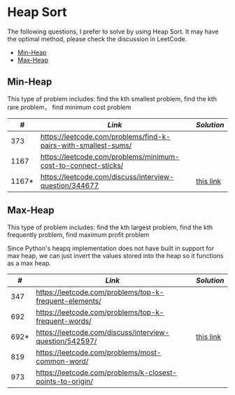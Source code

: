 # Heap Sort

The following questions, I prefer to solve by using Heap Sort. It may have the optimal method, please check the discussion in LeetCode.  

* [Min-Heap](##Min-Heap)
* [Max-Heap](##Max-Heap)

## Min-Heap

This type of problem includes: find the kth smallest problem, find the kth rare problem， find minimum cost problem

| *#* | *Link* | *Solution* |
| ---- | --------------------------------- | --------------------------------- |
| 373 | https://leetcode.com/problems/find-k-pairs-with-smallest-sums/ | |
| 1167 | https://leetcode.com/problems/minimum-cost-to-connect-sticks/ | |
| 1167* | https://leetcode.com/discuss/interview-question/344677| [this link](../python_practice/amazon/min_cost_to_connect_ropes.py) |  

## Max-Heap

This type of problem includes: find the kth largest problem, find the kth frequently problem, find maximum profit problem

Since Python's heapq implementation does not have built in support for max heap, we can just invert the values stored into the heap so it functions as a max heap. 

| *#* | *Link* | *Solution* |
| ---- | --------------------------------- | --------------------------------- |
| 347 | https://leetcode.com/problems/top-k-frequent-elements/ | |
| 692 | https://leetcode.com/problems/top-k-frequent-words/ | |
| 692* | https://leetcode.com/discuss/interview-question/542597/ | [this link](../python_practice/amazon/top_k_frequently_mentioned_keywords.py) |
| 819 | https://leetcode.com/problems/most-common-word/ | |
| 973 | https://leetcode.com/problems/k-closest-points-to-origin/ | | 